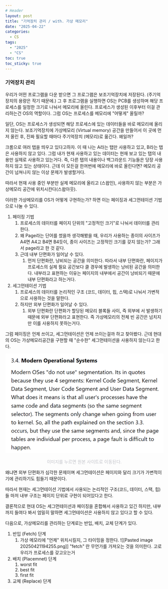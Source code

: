 ```yaml
---
# Header
layout: post
title: "기억장치 관리 / with. 가상 메모리"
date: "2025-04-22"
categories:
  - CS
tags: 
  - "2025"
  - "CS"
toc: true
toc_sticky: true
---
```


### 기억장치 관리
우리가 어떤 프로그램을 다운 받으면 그 프로그램은 보조기억장치에 저장된다. (주기억장치의 용량은 작기 때문에.) 
그 후 프로그램을 실행하면 OS는 PCB를 생성하며 해당 프로세스를 일정한 크기로 나눠서 메모리에 올린다.
프로세스가 생성된 이후부터 이걸 관리하는건 OS의 역할이다. 그럼 OS는 프로세스를 메모리에 "어떻게" 올릴까?

일단, OS는 프로세스가 생성되면 해당 프로세스에 있는 데이터들을 바로 메모리에 올리지 않는다. 보조기억장치에 가상메모리 (Virtual memory) 공간을 만들어서 이 곳에 먼저 올린 후, 진짜 필요할 때마다 주기억장치 (메모리)로 옮긴다. 왜일까?

크롬으로 여러 탭을 띄우고 있다고하자. 이 때 나는 A라는 탭만 사용하고 있고, B라는 탭은 사용하지 않고 있다. 그럼 내가 현재 사용하고 있는 데이터는 현재 보고 있는 탭의 내용만 실제로 사용하고 있는거다. 즉, 다른 탭의 내용이나 백그라운드 기능들은 당장 사용하지 않고 있는 상태이다. 근데 이 모든걸 한꺼번에 메모리에 바로 올린다면? 메모리 공간이 넘쳐나지 않는 이상 문제가 발생할거다.

따라서 현재 사용 중인 부분만 실제 메모리에 올리고 (스왑인), 사용하지 않는 부분은 가상메모리 공간에 위치시칸다(스왑아웃).

이러한 가상메모리를 OS가 어떻게 구현하는가? 하면 이는 페이징과 세그먼테이션 기법으로 나눌 수 있다.
1. 페이징 기법
	1. 프로세스의 데이터를 페이지 단위의 "고정적인 크기"로 나눠서 데이터를 관리한다.
	2. 왜 Page라는 단어를 썼을까 생각해봤을 때, 우리가 사용하는 종이의 사이즈가 A4면 A4고 B4면 B4듯이, 종이 사이즈는 고정적인 크기를 갖지 않는가? 그래서 page라고 한 것 같다.
	3. 근데 내부 단편화가 일어날 수 있다.
		1. 먼저 단편화란, 낭비되는 공간을 의미한다. 따라서 내부 단편화란, 페이지가 프로세스의 실제 필요 공간보다 클 경우에 발생하는 낭비된 공간을 의미한다. 내부라고 표현하는 이유는 페이지의 내부에서 공간이 낭비되기 때문에 내부 단편화라고 하는거다.
2. 세그먼테이션 기법
	1. 프로세스의 데이터를 논리적인 구조 (코드, 데이터, 힙, 스택)로 나눠서 가변적으로 사용하는 것을 말한다.
	2. 하지만 외부 단편화가 일어날 수 있다.
		1. 외부 단편화란 단편화가 할당된 메모리 블록들 사이, 즉 외부에 서 발생하기 때문에 외부 단편화라고 표현한다. 즉 가상메모리의 전체 빈 공간은 넘치지만 이를 사용하지 못하는거다. 

그럼 페이징은 언제 쓰이고, 세그먼테이션은 언제 쓰이는걸까 하고 찾아봤다. 근데 현대의 OS는 가상메모리공간을 구현할 때 "순수한" 세그먼테이션을 사용하지 않는다고 한다. 

<p align="center"><a href="https://stackoverflow.com/questions/24358105/do-modern-oss-use-paging-and-segmentation"><img src= "/assets/img/posts/250422/1.png" alt="dd"></a></p>
<p align="center" style="color:#c3c4ca;">이미지를 누르면 원본 사이트로 이동된다.</p>

왜냐면 외부 단편화가 심각한 문제이며 세그먼테이션은 페이지와 달리 크기가 가변적이기에 관리하기도 힘들기 때문이다.

따라서 현재는 세그먼테이션 기법에서 사용되는 논리적인 구조(코드, 데이터, 스택, 힙)들 마저 내부 구조는 페이지 단위로 구현이 되어있다고 한다.

결론적으로 현대 OS는 세그먼테이션과 페이징을 혼합해서 사용하고 있긴 하지만, 내부까지 들여다 봐서 엄밀히 말하면 세그먼테이션은 사용하지 않고 있다고 할 수 있다.

다음으로, 가상메모리를 관리하는 단계로는 반입, 배치, 교체 단계가 있다.
1. 반입 (Fetch) 단계
	1. 가상 메모리에 "언제" 위치시킬지, 그 타이밍을 정한다. ![[Pasted image 20250421194255.png]]
		"fetch" 란 무언가를 가져오는 것을 의미한다. 고로 우리가 프로세스를 갖고오는거
2. 배치 (Placemnet) 단계
	1. worst fit
	2. best fit
	3. first fit
3. 교체 (Replace) 단계